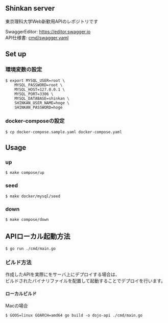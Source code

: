 ## Shinkan server
東京理科大学Web新歓用APIのレポジトリです

SwaggerEditor: <https://editor.swagger.io>  
API仕様書: [cmd/swagger.yaml](./cmd/swagger.yaml)

## Set up
### 環境変数の設定
```
$ export MYSQL_USER=root \
    MYSQL_PASSWORD=root \
    MYSQL_HOST=127.0.0.1 \
    MYSQL_PORT=3306 \
    MYSQL_DATABASE=shinkan \
    SHINKAN_USER_NAME=hoge \
    SHINKAN_PASSWORD=hoge
```

### docker-composeの設定
```
$ cp docker-compose.sample.yaml docker-compose.yaml
```

## Usage
### up
```
$ make compose/up
```

### seed
```
$ make docker/mysql/seed
```

### down
```
$ make compose/down
```

## APIローカル起動方法
```
$ go run ./cmd/main.go
```

### ビルド方法
作成したAPIを実際にをサーバ上にデプロイする場合は、<br>
ビルドされたバイナリファイルを配置して起動することでデプロイを行います。
#### ローカルビルド
Macの場合
```
$ GOOS=linux GOARCH=amd64 go build -o dojo-api ./cmd/main.go
```

